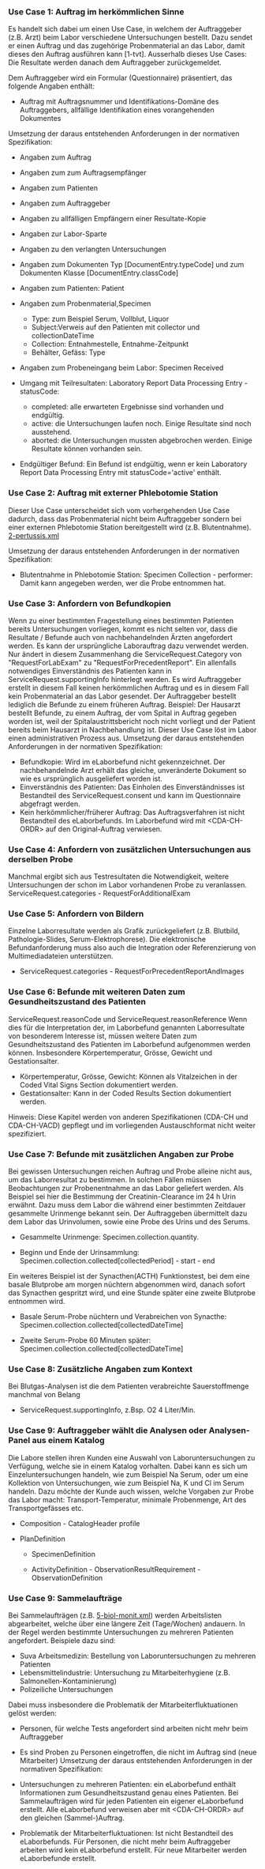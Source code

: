 ### Use Case 1: Auftrag im herkömmlichen Sinne

Es handelt sich dabei um einen Use Case, in welchem der Auftraggeber (z.B. Arzt) beim Labor verschiedene Untersuchungen bestellt. Dazu sendet er einen Auftrag und das zugehörige Probenmaterial an das Labor, damit dieses den Auftrag ausführen kann [1-tvt].
Ausserhalb dieses Use Cases: Die Resultate werden danach dem Auftraggeber zurückgemeldet.

Dem Auftraggeber wird ein Formular (Questionnaire) präsentiert, das folgende Angaben enthält:

* Auftrag mit Auftragsnummer und Identifikations-Domäne des Auftraggebers, allfällige Identifikation eines vorangehenden Dokumentes

Umsetzung der daraus entstehenden Anforderungen in der normativen Spezifikation:

* Angaben zum Auftrag
* Angaben zum zum Auftragsempfänger
* Angaben zum Patienten
* Angaben zum Auftraggeber
* Angaben zu allfälligen Empfängern einer Resultate-Kopie
* Angaben zur Labor-Sparte
* Angaben zu den verlangten Untersuchungen

* Angaben zum Dokumenten Typ [DocumentEntry.typeCode] und zum Dokumenten Klasse [DocumentEntry.classCode]
* Angaben zum Patienten: Patient

* Angaben zum Probenmaterial,Specimen
  * Type: zum Beispiel Serum, Vollblut, Liquor
  * Subject:Verweis auf den  Patienten mit collector und collectionDateTime
  * Collection: Entnahmestelle, Entnahme-Zeitpunkt
  * Behälter, Gefäss: Type
* Angaben zum Probeneingang beim Labor: Specimen Received
* Umgang mit Teilresultaten: Laboratory Report Data Processing Entry - statusCode:
  * completed: alle erwarteten Ergebnisse sind vorhanden und endgültig.
  * active: die Untersuchungen laufen noch. Einige Resultate sind noch ausstehend.
  * aborted: die Untersuchungen mussten abgebrochen werden. Einige Resultate können vorhanden sein.
* Endgültiger Befund: Ein Befund ist endgültig, wenn er kein Laboratory Report Data Processing Entry mit statusCode='active' enthält.

### Use Case 2: Auftrag mit externer Phlebotomie Station

Dieser Use Case unterscheidet sich vom vorhergehenden Use Case dadurch, dass das Probenmaterial nicht beim Auftraggeber sondern bei einer externen Phlebotomie Station bereitgestellt wird (z.B. Blutentnahme). [2-pertussis.xml](https://github.com/hl7ch/ch-lab-order/tree/master/input/examples/bundle/2-pertussis.xml)

Umsetzung der daraus entstehenden Anforderungen in der normativen Spezifikation:

* Blutentnahme in Phlebotomie Station: Specimen Collection - performer: Damit kann angegeben werden, wer die Probe entnommen hat.
  
### Use Case 3: Anfordern von Befundkopien

Wenn zu einer bestimmten Fragestellung eines bestimmten Patienten bereits Untersuchungen vorliegen, kommt es nicht selten vor, dass die Resultate / Befunde auch von nachbehandelnden Ärzten angefordert werden. Es kann der ursprüngliche Laborauftrag dazu verwendet werden. Nur ändert in diesem Zusammenhang die ServiceRequest.Category von "RequestForLabExam" zu "RequestForPrecedentReport". Ein allenfalls notwendiges Einverständnis des Patienten kann in ServiceRequest.supportingInfo hinterlegt werden. Es wird Auftraggeber erstellt in diesem Fall keinen herkömmlichen Auftrag und es in diesem Fall kein Probenmaterial an das Labor gesendet. Der Auftraggeber bestellt lediglich die Befunde zu einem früheren Auftrag.
Beispiel: Der Hausarzt bestellt Befunde, zu einem Auftrag, der vom Spital in Auftrag gegeben worden ist, weil der Spitalaustrittsbericht noch nicht vorliegt und der Patient bereits beim Hausarzt in Nachbehandlung ist. Dieser Use Case löst im Labor einen administrativen Prozess aus.
Umsetzung der daraus entstehenden Anforderungen in der normativen Spezifikation:

* Befundkopie: Wird im eLaborbefund nicht gekennzeichnet. Der nachbehandelnde Arzt erhält das gleiche, unveränderte Dokument so wie es ursprünglich ausgeliefert worden ist.
* Einverständnis des Patienten: Das Einholen des Einverständnisses ist  Bestandteil des ServiceRequest.consent und kann im Questionnaire abgefragt werden.
* Kein herkömmlicher/früherer Auftrag: Das Auftragsverfahren ist nicht Bestandteil des eLaborbefunds. Im Laborbefund wird mit \<CDA-CH-ORDR\> auf den Original-Auftrag verwiesen.
  
### Use Case 4: Anfordern von zusätzlichen Untersuchungen aus derselben Probe

Manchmal ergibt sich aus Testresultaten die Notwendigkeit, weitere Untersuchungen der schon im Labor vorhandenen Probe zu veranlassen.
ServiceRequest.categories - RequestForAdditionalExam

### Use Case 5: Anfordern von Bildern

Einzelne Laborresultate werden als Grafik zurückgeliefert (z.B. Blutbild, Pathologie-Slides, Serum-Elektrophorese). Die elektronische Befundanforderung muss also auch die Integration oder Referenzierung von Multimediadateien unterstützen.

* ServiceRequest.categories - RequestForPrecedentReportAndImages

### Use Case 6: Befunde mit weiteren Daten zum Gesundheitszustand des Patienten

ServiceRequest.reasonCode und ServiceRequest.reasonReference
Wenn dies für die Interpretation der, im Laborbefund genannten Laborresultate von besonderem Interesse ist, müssen weitere Daten zum Gesundheitszustand des Patienten im Laborbefund aufgenommen werden können. Insbesondere Körpertemperatur, Grösse, Gewicht und Gestationsalter.

* Körpertemperatur, Grösse, Gewicht: Können als Vitalzeichen in der Coded Vital Signs Section dokumentiert werden.
* Gestationsalter: Kann in der Coded Results Section dokumentiert werden.

Hinweis: Diese Kapitel werden von anderen Spezifikationen (CDA-CH und CDA-CH-VACD) gepflegt und im vorliegenden Austauschformat nicht weiter spezifiziert.

### Use Case 7: Befunde mit zusätzlichen Angaben zur Probe

Bei gewissen Untersuchungen reichen Auftrag und Probe alleine nicht aus, um das Laborresultat zu bestimmen. In solchen Fällen müssen Beobachtungen zur Probenentnahme an das Labor geliefert werden. Als Beispiel sei hier die Bestimmung der Creatinin-Clearance im 24 h Urin erwähnt. Dazu muss dem Labor die während einer bestimmten Zeitdauer gesammelte Urinmenge bekannt sein. Der Auftraggeben übermittelt dazu dem Labor das Urinvolumen, sowie eine Probe des Urins und des Serums.

* Gesammelte Urinmenge: Specimen.collection.quantity.

* Beginn und Ende der Urinsammlung: Specimen.collection.collected[collectedPeriod] - start - end

Ein weiteres Beispiel ist der Synacthen(ACTH) Funktionstest, bei dem eine basale Blutprobe am morgen nüchtern abgenommen wird, danach sofort das Synacthen gespritzt wird, und eine Stunde später eine zweite Blutprobe entnommen wird.

* Basale Serum-Probe nüchtern und Verabreichen von Synacthe: Specimen.collection.collected[collectedDateTime]

* Zweite Serum-Probe 60 Minuten später: Specimen.collection.collected[collectedDateTime]

### Use Case 8: Zusätzliche Angaben zum Kontext

Bei Blutgas-Analysen ist die dem Patienten verabreichte Sauerstoffmenge manchmal von Belang

* ServiceRequest.supportingInfo, z.Bsp. O2 4 Liter/Min.

### Use Case 9: Auftraggeber wählt die Analysen oder Analysen-Panel aus einem Katalog

Die Labore stellen ihren Kunden eine Auswahl von Laboruntersuchungen zu Verfügung, welche sie in einem Katalog vorhalten. Dabei kann es sich um Einzeluntersuchungen handeln, wie zum Beispiel Na Serum, oder um eine Kollektion von Untersuchungen, wie zum Beispiel Na, K und Cl im Serum handeln. Dazu möchte der Kunde auch wissen, welche Vorgaben zur Probe das Labor macht: Transport-Temperatur, minimale Probenmenge, Art des Transportgefässes etc.

* Composition - CatalogHeader profile

* PlanDefinition

  * SpecimenDefinition
  
  * ActivityDefinition - ObservationResultRequirement - ObservationDefinition

### Use Case 9: Sammelaufträge

Bei Sammelaufträgen (z.B. [5-biol-monit.xml](https://github.com/hl7ch/ch-lab-order/tree/master/input/examples/bundle/5-biol-monit.xml)) werden Arbeitslisten abgearbeitet, welche über eine längere Zeit (Tage/Wochen) andauern. In der Regel werden bestimmte Untersuchungen zu mehreren Patienten angefordert. Beispiele dazu sind:

* Suva Arbeitsmedizin: Bestellung von Laboruntersuchungen zu mehreren Patienten
* Lebensmittelindustrie: Untersuchung zu Mitarbeiterhygiene (z.B. Salmonellen-Kontaminierung)
* Polizeiliche Untersuchungen

Dabei muss insbesondere die Problematik der Mitarbeiterfluktuationen gelöst werden:

* Personen, für welche Tests angefordert sind arbeiten nicht mehr beim Auftraggeber
* Es sind Proben zu Personen eingetroffen, die nicht im Auftrag sind (neue Mitarbeiter)
Umsetzung der daraus entstehenden Anforderungen in der normativen Spezifikation:

* Untersuchungen zu mehreren Patienten: ein eLaborbefund enthält Informationen zum Gesundheitszustand genau eines Patienten. Bei Sammelaufträgen wird für jeden Patienten ein eigener eLaborbefund erstellt. Alle eLaborbefund verweisen aber mit \<CDA-CH-ORDR\> auf den gleichen (Sammel-)Auftrag.
* Problematik der Mitarbeiterfluktuationen: Ist nicht Bestandteil des eLaborbefunds. Für Personen, die nicht mehr beim Auftraggeber arbeiten wird kein eLaborbefund erstellt. Für neue Mitarbeiter werden eLaborbefunde erstellt.
